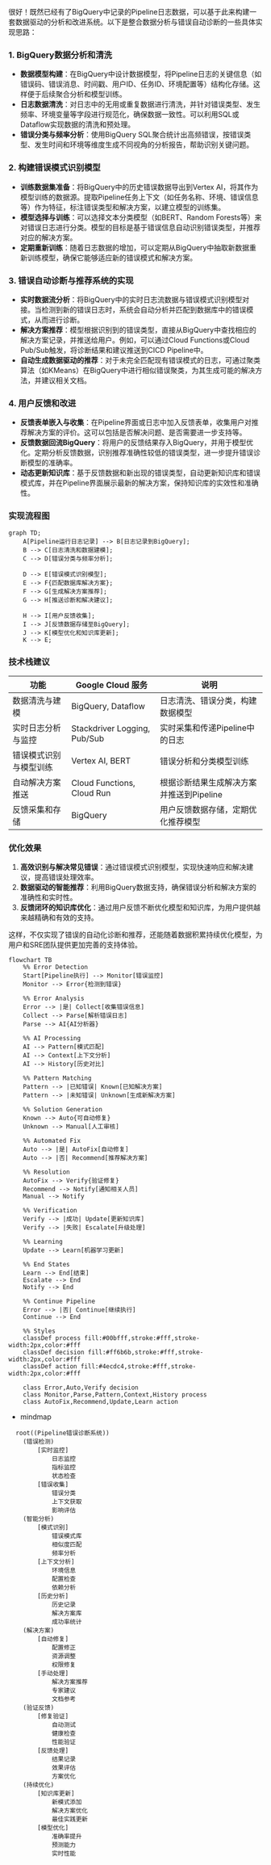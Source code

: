 很好！既然已经有了BigQuery中记录的Pipeline日志数据，可以基于此来构建一套数据驱动的分析和改进系统。以下是整合数据分析与错误自动诊断的一些具体实现思路：

### 1. **BigQuery数据分析和清洗**

- **数据模型构建**：在BigQuery中设计数据模型，将Pipeline日志的关键信息（如错误码、错误消息、时间戳、用户ID、任务ID、环境配置等）结构化存储。这样便于后续聚合分析和模型训练。
- **日志数据清洗**：对日志中的无用或重复数据进行清洗，并针对错误类型、发生频率、环境变量等字段进行规范化，确保数据一致性。可以利用SQL或Dataflow实现数据的清洗和预处理。
- **错误分类与频率分析**：使用BigQuery SQL聚合统计出高频错误，按错误类型、发生时间和环境等维度生成不同视角的分析报告，帮助识别关键问题。

### 2. **构建错误模式识别模型**

- **训练数据集准备**：将BigQuery中的历史错误数据导出到Vertex AI，将其作为模型训练的数据源。提取Pipeline任务上下文（如任务名称、环境、错误信息等）作为特征，标注错误类型和解决方案，以建立模型的训练集。
- **模型选择与训练**：可以选择文本分类模型（如BERT、Random Forests等）来对错误日志进行分类。模型的目标是基于错误信息自动识别错误类型，并推荐对应的解决方案。
- **定期重新训练**：随着日志数据的增加，可以定期从BigQuery中抽取新数据重新训练模型，确保它能够适应新的错误模式和解决方案。

### 3. **错误自动诊断与推荐系统的实现**

- **实时数据流分析**：将BigQuery中的实时日志流数据与错误模式识别模型对接。当检测到新的错误日志时，系统会自动分析并匹配到数据库中的错误模式，从而进行诊断。
- **解决方案推荐**：模型根据识别到的错误类型，直接从BigQuery中查找相应的解决方案记录，并推送给用户。例如，可以通过Cloud Functions或Cloud Pub/Sub触发，将诊断结果和建议推送到CICD Pipeline中。
- **自动生成数据驱动的推荐**：对于未完全匹配现有错误模式的日志，可通过聚类算法（如KMeans）在BigQuery中进行相似错误聚类，为其生成可能的解决方法，并建议相关文档。

### 4. **用户反馈和改进**

- **反馈表单嵌入与收集**：在Pipeline界面或日志中加入反馈表单，收集用户对推荐解决方案的评价。这可以包括是否解决问题、是否需要进一步支持等。
- **反馈数据回流BigQuery**：将用户的反馈结果存入BigQuery，并用于模型优化。定期分析反馈数据，识别推荐准确性较低的错误类型，进一步提升错误诊断模型的准确率。
- **动态更新知识库**：基于反馈数据和新出现的错误类型，自动更新知识库和错误模式库，并在Pipeline界面展示最新的解决方案，保持知识库的实效性和准确性。

### 实现流程图

```mermaid
graph TD;
    A[Pipeline运行日志记录] --> B[日志记录到BigQuery];
    B --> C[日志清洗和数据建模];
    C --> D[错误分类与频率分析];

    D --> E[错误模式识别模型];
    E --> F{匹配数据库解决方案};
    F --> G[生成解决方案推荐];
    G --> H[推送诊断和解决建议];

    H --> I[用户反馈收集];
    I --> J[反馈数据存储至BigQuery];
    J --> K[模型优化和知识库更新];
    K --> E;
```

### 技术栈建议

| 功能                   | Google Cloud 服务            | 说明                                     |
| ---------------------- | ---------------------------- | ---------------------------------------- |
| 数据清洗与建模         | BigQuery, Dataflow           | 日志清洗、错误分类，构建数据模型         |
| 实时日志分析与监控     | Stackdriver Logging, Pub/Sub | 实时采集和传递Pipeline中的日志           |
| 错误模式识别与模型训练 | Vertex AI, BERT              | 错误分析和分类模型训练                   |
| 自动解决方案推送       | Cloud Functions, Cloud Run   | 根据诊断结果生成解决方案并推送到Pipeline |
| 反馈采集和存储         | BigQuery                     | 用户反馈数据存储，定期优化推荐模型       |

### 优化效果

1. **高效识别与解决常见错误**：通过错误模式识别模型，实现快速响应和解决建议，提高错误处理效率。
2. **数据驱动的智能推荐**：利用BigQuery数据支持，确保错误分析和解决方案的准确性和实时性。
3. **反馈闭环的知识库优化**：通过用户反馈不断优化模型和知识库，为用户提供越来越精确和有效的支持。

这样，不仅实现了错误的自动化诊断和推荐，还能随着数据积累持续优化模型，为用户和SRE团队提供更加完善的支持体验。

```mermaid
flowchart TB
    %% Error Detection
    Start[Pipeline执行] --> Monitor[错误监控]
    Monitor --> Error{检测到错误}

    %% Error Analysis
    Error --> |是| Collect[收集错误信息]
    Collect --> Parse[解析错误日志]
    Parse --> AI{AI分析器}

    %% AI Processing
    AI --> Pattern[模式匹配]
    AI --> Context[上下文分析]
    AI --> History[历史对比]

    %% Pattern Matching
    Pattern --> |已知错误| Known[已知解决方案]
    Pattern --> |未知错误| Unknown[生成新解决方案]

    %% Solution Generation
    Known --> Auto{可自动修复}
    Unknown --> Manual[人工审核]

    %% Automated Fix
    Auto --> |是| AutoFix[自动修复]
    Auto --> |否| Recommend[推荐解决方案]

    %% Resolution
    AutoFix --> Verify{验证修复}
    Recommend --> Notify[通知相关人员]
    Manual --> Notify

    %% Verification
    Verify --> |成功| Update[更新知识库]
    Verify --> |失败| Escalate[升级处理]

    %% Learning
    Update --> Learn[机器学习更新]

    %% End States
    Learn --> End[结束]
    Escalate --> End
    Notify --> End

    %% Continue Pipeline
    Error --> |否| Continue[继续执行]
    Continue --> End

    %% Styles
    classDef process fill:#00bfff,stroke:#fff,stroke-width:2px,color:#fff
    classDef decision fill:#ff6b6b,stroke:#fff,stroke-width:2px,color:#fff
    classDef action fill:#4ecdc4,stroke:#fff,stroke-width:2px,color:#fff

    class Error,Auto,Verify decision
    class Monitor,Parse,Pattern,Context,History process
    class AutoFix,Recommend,Update,Learn action
```

- mindmap

```mindmap
  root((Pipeline错误诊断系统))
    (错误检测)
        [实时监控]
            日志监控
            指标监控
            状态检查
        [错误收集]
            错误分类
            上下文获取
            影响评估
    (智能分析)
        [模式识别]
            错误模式库
            相似度匹配
            频率分析
        [上下文分析]
            环境信息
            配置检查
            依赖分析
        [历史分析]
            历史记录
            解决方案库
            成功率统计
    (解决方案)
        [自动修复]
            配置修正
            资源调整
            权限修复
        [手动处理]
            解决方案推荐
            专家建议
            文档参考
    (验证反馈)
        [修复验证]
            自动测试
            健康检查
            性能验证
        [反馈处理]
            结果记录
            效果评估
            方案优化
    (持续优化)
        [知识库更新]
            新模式添加
            解决方案优化
            最佳实践更新
        [模型优化]
            准确率提升
            预测能力
            实时性能
```
